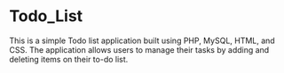 # Todo_List
This is a simple Todo list application built using PHP, MySQL, HTML, and CSS. The application allows users to manage their tasks by adding and deleting items on their to-do list.
